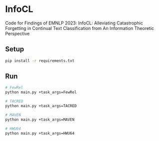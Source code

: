 # InfoCL

Code for Findings of EMNLP 2023: InfoCL: Alleviating Catastrophic Forgetting in Continual Text Classification from An Information Theoretic Perspective

## Setup

```bash
pip install -r requirements.txt
```

## Run

```bash
# FewRel
python main.py +task_args=FewRel

# TACRED
python main.py +task_args=TACRED

# MAVEN
python main.py +task_args=MAVEN

# HWU64
python main.py +task_args=HWU64
```

